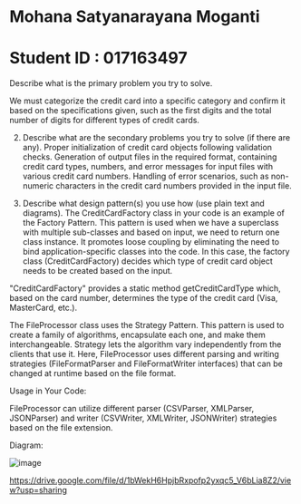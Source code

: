 # Mohana Satyanarayana Moganti
# Student ID : 017163497

Describe what is the primary problem you try to solve.

We must categorize the credit card into a specific category and confirm it based on the specifications given, such as the first digits and the total number of digits for different types of credit cards.

2. Describe what are the secondary problems you try to solve (if there are any).
Proper initialization of credit card objects following validation checks.
Generation of output files in the required format, containing credit card types, numbers, and error messages for input files with various credit card numbers.
Handling of error scenarios, such as non-numeric characters in the credit card numbers provided in the input file.

3. Describe what design pattern(s) you use how (use plain text and diagrams).
The CreditCardFactory class in your code is an example of the Factory Pattern. This pattern is used when we have a superclass with multiple sub-classes and based on input, we need to return one class instance. It promotes loose coupling by eliminating the need to bind application-specific classes into the code. In this case, the factory class (CreditCardFactory) decides which type of credit card object needs to be created based on the input.

"CreditCardFactory" provides a static method getCreditCardType which, based on the card number, determines the type of the credit card (Visa, MasterCard, etc.).

The FileProcessor class uses the Strategy Pattern. This pattern is used to create a family of algorithms, encapsulate each one, and make them interchangeable. Strategy lets the algorithm vary independently from the clients that use it. Here, FileProcessor uses different parsing and writing strategies (FileFormatParser and FileFormatWriter interfaces) that can be changed at runtime based on the file format.

Usage in Your Code:

FileProcessor can utilize different parser (CSVParser, XMLParser, JSONParser) and writer (CSVWriter, XMLWriter, JSONWriter) strategies based on the file extension.


Diagram:


![image](https://github.com/gopinathsjsu/individual-project-Dead-Stone/assets/53141911/daace49e-31aa-45aa-9031-6050c5525a64)

https://drive.google.com/file/d/1bWekH6HpjbRxpofp2yxqc5_V6bLia8Z2/view?usp=sharing

